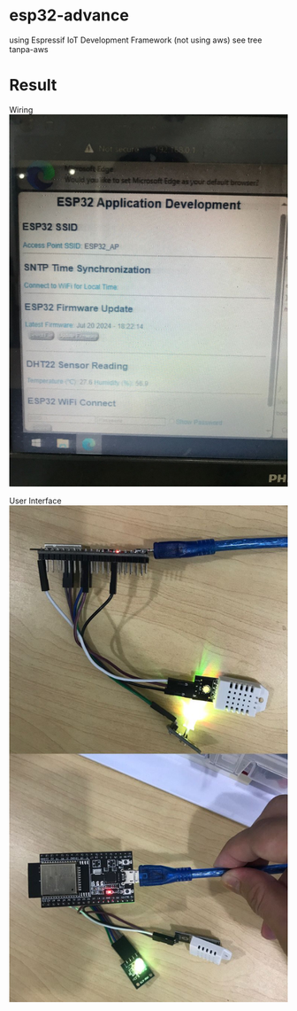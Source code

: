 # esp32-advance
using Espressif IoT Development Framework 
(not using aws) see tree tanpa-aws

# Result
Wiring
![Wiring](2.jpg)

User Interface
![UI](1.jpg)
